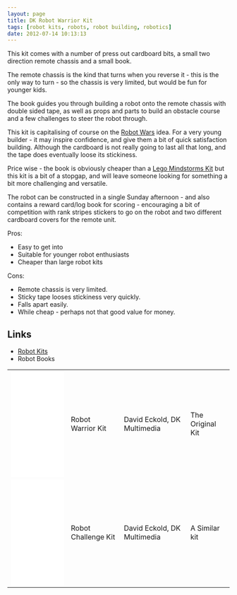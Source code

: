 ```yaml
---
layout: page
title: DK Robot Warrior Kit
tags: [robot kits, robots, robot building, robotics]
date: 2012-07-14 10:13:13
---
```

This kit comes with a number of press out cardboard bits, a small two direction remote chassis and a small book.

The remote chassis is the kind that turns when you reverse it - this is the only way to turn - so the chassis is very limited, but would be fun for younger kids.

The book guides you through building a robot onto the remote chassis with double sided tape, as well as props and parts to build an obstacle course and a few challenges to steer the robot through.

This kit is capitalising of course on the <a href="/wiki/robot_wars.html" title="The british robot smashing TV series.">Robot Wars</a> idea. For a very young builder - it may inspire confidence, and give them a bit of quick satisfaction building. Although the cardboard is not really going to last all that long, and the tape does eventually loose its stickiness.

Price wise - the book is obviously cheaper than a <a href="/wiki/rcx.html" title="The Lego RCX">Lego Mindstorms Kit</a> but this kit is a bit of a stopgap, and will leave someone looking for something a bit more challenging and versatile.

The robot can be constructed in a single Sunday afternoon - and also contains a reward card/log book for scoring - encouraging a bit of competition with rank stripes stickers to go on the robot and two different cardboard covers for the remote unit.

Pros:

* Easy to get into
* Suitable for younger robot enthusiasts
* Cheaper than large robot kits

Cons:

* Remote chassis is very limited.
* Sticky tape looses stickiness very quickly.
* Falls apart easily.
* While cheap - perhaps not that good value for money.

## Links

* <a href="/wiki/robot_kits.html" title="Robot Kits">Robot Kits</a>
* Robot Books

<table class="normal" id="fancytable_1">
<tr><td><iframe style="width:120px;height:240px;" marginwidth="0" marginheight="0" scrolling="no" frameborder="0" src="//ws-eu.amazon-adsystem.com/widgets/q?ServiceVersion=20070822&OneJS=1&Operation=GetAdHtml&MarketPlace=GB&source=ss&ref=as_ss_li_til&ad_type=product_link&tracking_id=orionrobots-21&marketplace=amazon&region=GB&placement=0751347949&asins=0751347949&linkId=cdf147df4d85635c1372657ce5962269&show_border=true&link_opens_in_new_window=true"></iframe></td>
    <td>Robot Warrior Kit</td>
    <td>David Eckold, DK Multimedia</td>
    <td>The Original Kit</td>
</tr>
<tr><td><iframe style="width:120px;height:240px;" marginwidth="0" marginheight="0" scrolling="no" frameborder="0" src="//ws-eu.amazon-adsystem.com/widgets/q?ServiceVersion=20070822&OneJS=1&Operation=GetAdHtml&MarketPlace=GB&source=ss&ref=as_ss_li_til&ad_type=product_link&tracking_id=orionrobots-21&marketplace=amazon&region=GB&placement=0789488884&asins=0789488884&linkId=6c378811236247bef1a71770e3eb3209&show_border=true&link_opens_in_new_window=true"></iframe></td>
    <td>Robot Challenge Kit</td>
    <td>David Eckold, DK Multimedia</td>
    <td> A Similar kit</td> </tr>
</table>
